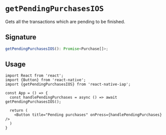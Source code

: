 # `getPendingPurchasesIOS`

Gets all the transactions which are pending to be finished.

## Signature

```ts
getPendingPurchasesIOS(): Promise<Purchase[]>;
```

## Usage

```tsx
import React from 'react';
import {Button} from 'react-native';
import {getPendingPurchasesIOS} from 'react-native-iap';

const App = () => {
  const handlePendingPurchases = async () => await getPendingPurchasesIOS();

  return (
    <Button title="Pending purchases" onPress={handlePendingPurchases} />
  )
}
```

